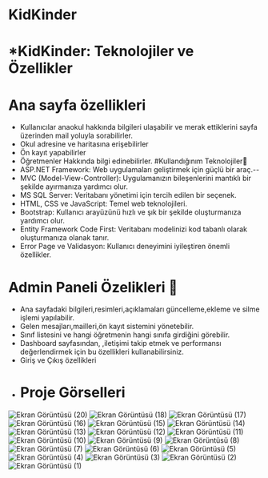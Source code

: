 # KidKinder  
# *KidKinder: Teknolojiler ve Özellikler
# Ana sayfa özellikleri
- Kullanıcılar anaokul hakkında bilgileri ulaşabilir ve merak ettiklerini sayfa üzerinden mail yoluyla sorabilirler.
- Okul adresine ve haritasına erişebilirler
- Ön kayıt yapabilirler
- Öğretmenler Hakkında bilgi edinebilirler.
#Kullandığınım Teknolojiler🌟
- ASP.NET Framework: Web uygulamaları geliştirmek için güçlü bir araç.--
- MVC (Model-View-Controller): Uygulamanızın bileşenlerini mantıklı bir şekilde ayırmanıza yardımcı olur.
- MS SQL Server: Veritabanı yönetimi için tercih edilen bir seçenek.
- HTML, CSS ve JavaScript: Temel web teknolojileri.
- Bootstrap: Kullanıcı arayüzünü hızlı ve şık bir şekilde oluşturmanıza yardımcı olur.
- Entity Framework Code First: Veritabanı modelinizi kod tabanlı olarak oluşturmanıza olanak tanır.
- Error Page ve Validasyon: Kullanıcı deneyimini iyileştiren önemli özellikler.

# Admin Paneli Özelikleri 🌟
- Ana sayfadaki bilgileri,resimleri,açıklamaları güncelleme,ekleme ve silme işlemi yapılabilir.
- Gelen mesajları,mailleri,ön kayıt sistemini yönetebilir.
- Sınıf listesini ve hangi öğretmenin hangi sınıfa girdiğini görebilir.
- Dashboard sayfasından, ,iletişimi takip etmek ve performansı değerlendirmek için bu özellikleri kullanabilirsiniz.
- Giriş ve Çıkış özellikleri
- # Proje Görselleri
 ![Ekran Görüntüsü (20)](https://github.com/MBatuhanZanlier/KidKinder/assets/158502460/94536228-5aee-4e7e-a119-73c7ddda6358)
 ![Ekran Görüntüsü (18)](https://github.com/MBatuhanZanlier/KidKinder/assets/158502460/c04dd290-dddb-4a0a-97e2-8ed1db3f0c56)
![Ekran Görüntüsü (17)](https://github.com/MBatuhanZanlier/KidKinder/assets/158502460/af9f7872-7d7b-46c6-8637-e2972220ef74)
![Ekran Görüntüsü (16)](https://github.com/MBatuhanZanlier/KidKinder/assets/158502460/e2f88f03-07bc-42e2-9896-a1793e0c53b6)
![Ekran Görüntüsü (15)](https://github.com/MBatuhanZanlier/KidKinder/assets/158502460/7359c68a-8b69-46d7-a611-938ec99bb5a8)
![Ekran Görüntüsü (14)](https://github.com/MBatuhanZanlier/KidKinder/assets/158502460/006945e3-2e45-4ce5-8f00-f5bf533c7738)
![Ekran Görüntüsü (13)](https://github.com/MBatuhanZanlier/KidKinder/assets/158502460/0669a1b3-161d-4371-bfd4-57c22caaf6e2)
![Ekran Görüntüsü (12)](https://github.com/MBatuhanZanlier/KidKinder/assets/158502460/547e7c3e-9097-4fff-ae56-c2e28b8d7bc4)
![Ekran Görüntüsü (11)](https://github.com/MBatuhanZanlier/KidKinder/assets/158502460/151d53aa-fbb7-4c11-a6fc-3f9c42f6b910)
![Ekran Görüntüsü (10)](https://github.com/MBatuhanZanlier/KidKinder/assets/158502460/cbb4685c-29a7-4e08-89f1-01663319062a)
![Ekran Görüntüsü (9)](https://github.com/MBatuhanZanlier/KidKinder/assets/158502460/4f54e0cf-8c6b-45d3-a8fe-ab30d4154c9d)
![Ekran Görüntüsü (8)](https://github.com/MBatuhanZanlier/KidKinder/assets/158502460/621ba817-2964-449d-a2c6-b8a40ba2d983)
![Ekran Görüntüsü (7)](https://github.com/MBatuhanZanlier/KidKinder/assets/158502460/e9e3b72a-6f17-4135-bb01-1961340c4aa4)
![Ekran Görüntüsü (6)](https://github.com/MBatuhanZanlier/KidKinder/assets/158502460/1fe5017b-0646-4258-b928-aacc6c09a3e7)
![Ekran Görüntüsü (5)](https://github.com/MBatuhanZanlier/KidKinder/assets/158502460/af29e55a-b901-4467-bb2c-a006cbc4a646)
![Ekran Görüntüsü (4)](https://github.com/MBatuhanZanlier/KidKinder/assets/158502460/3af3546e-0a0f-4fdd-ab6d-78d450c35f3e)
![Ekran Görüntüsü (3)](https://github.com/MBatuhanZanlier/KidKinder/assets/158502460/d6c52674-b79c-4d33-94f5-4043b9fcdd0c)
![Ekran Görüntüsü (2)](https://github.com/MBatuhanZanlier/KidKinder/assets/158502460/d67d8d4b-be89-42f1-97bc-562dce3f3b16)
![Ekran Görüntüsü (1)](https://github.com/MBatuhanZanlier/KidKinder/assets/158502460/35a2d94c-bca9-45e1-bbe9-2f3b2109bffe)
